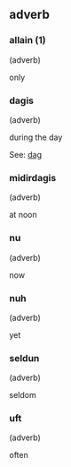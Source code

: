 ## adverb

### allain (1)

(adverb)

only

### dagis

(adverb)

during the day

See: [dag](#dag)

### midirdagis

(adverb)

at noon

### nu

(adverb)

now

### nuh

(adverb)

yet

### seldun

(adverb)

seldom

### uft

(adverb)

often
